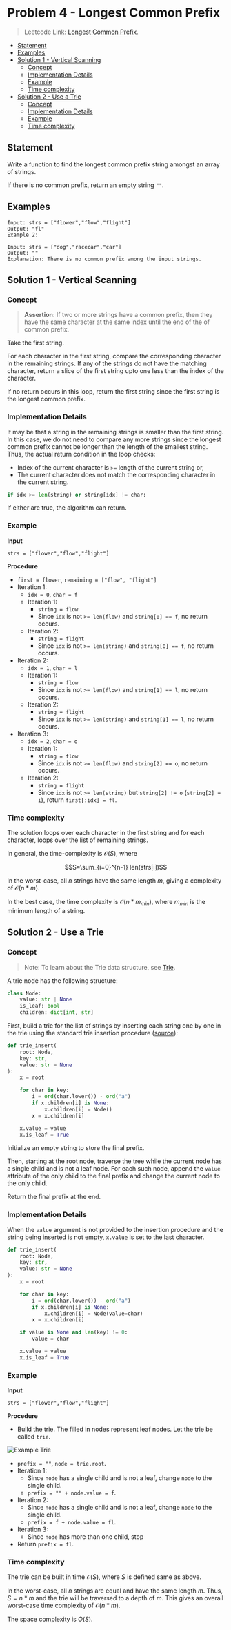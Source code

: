 # <!-- omit in toc --> Problem 4 - Longest Common Prefix

> Leetcode Link: [Longest Common Prefix](https://leetcode.com/submissions/detail/730808235/).

- [Statement](#statement)
- [Examples](#examples)
- [Solution 1 - Vertical Scanning](#solution-1---vertical-scanning)
  - [Concept](#concept)
  - [Implementation Details](#implementation-details)
  - [Example](#example)
  - [Time complexity](#time-complexity)
- [Solution 2 - Use a Trie](#solution-2---use-a-trie)
  - [Concept](#concept-1)
  - [Implementation Details](#implementation-details-1)
  - [Example](#example-1)
  - [Time complexity](#time-complexity-1)

## Statement

Write a function to find the longest common prefix string amongst an array of strings.

If there is no common prefix, return an empty string `""`.

## Examples

```block
Input: strs = ["flower","flow","flight"]
Output: "fl"
Example 2:
```

```block
Input: strs = ["dog","racecar","car"]
Output: ""
Explanation: There is no common prefix among the input strings.
```

## Solution 1 - Vertical Scanning

### Concept

> **Assertion**: If two or more strings have a common prefix, then they have the same character at the same index until the end of the of common prefix.

Take the first string.

For each character in the first string, compare the corresponding character in the remaining strings. If any of the strings do not have the matching character, return a slice of the first string upto one less than the index of the character.

If no return occurs in this loop, return the first string since the first string is the longest common prefix.

### Implementation Details

It may be that a string in the remaining strings is smaller than the first string. In this case, we do not need to compare any more strings since the longest common prefix cannot be longer than the length of the smallest string. Thus, the actual return condition in the loop checks:

- Index of the current character is `>=` length of the current string or,
- The current character does not match the corresponding character in the current string.

```python
if idx >= len(string) or string[idx] != char:
```

If either are true, the algorithm can return.

### Example

**Input**

```block
strs = ["flower","flow","flight"]
```

**Procedure**

- `first = flower`, `remaining = ["flow", "flight"]`
- Iteration 1:
  - `idx = 0`, `char = f`
  - Iteration 1:
    - `string = flow`
    - Since `idx` is not `>= len(flow)` and `string[0] == f`, no return occurs.
  - Iteration 2:
    - `string = flight`
    - Since `idx` is not `>= len(string)` and `string[0] == f`, no return occurs.
- Iteration 2:
  - `idx = 1`, `char = l`
  - Iteration 1:
    - `string = flow`
    - Since `idx` is not `>= len(flow)` and `string[1] == l`, no return occurs.
  - Iteration 2:
    - `string = flight`
    - Since `idx` is not `>= len(string)` and `string[1] == l`, no return occurs.
- Iteration 3:
  - `idx = 2`, `char = o`
  - Iteration 1:
    - `string = flow`
    - Since `idx` is not `>= len(flow)` and `string[2] == o`, no return occurs.
  - Iteration 2:
    - `string = flight`
    - Since `idx` is not `>= len(string)` but `string[2] != o` (`string[2] = i`), return `first[:idx] = fl`.

### Time complexity

The solution loops over each character in the first string and for each character, loops over the list of remaining strings.

In general, the time-complexity is $\mathcal{O}(S)$, where

$$S=\sum_{i=0}^{n-1} len(strs[i])$$

In the worst-case, all $n$ strings have the same length $m$, giving a complexity of $\mathcal{O}(n*m)$.

In the best case, the time complexity is $\mathcal{O}(n*m_{min})$, where $m_{min}$ is the minimum length of a string.

## Solution 2 - Use a Trie

### Concept

> Note: To learn about the Trie data structure, see [Trie](https://en.wikipedia.org/wiki/Trie).

A trie node has the following structure:

```python
class Node:
    value: str | None
    is_leaf: bool
    children: dict[int, str]
```

First, build a trie for the list of strings by inserting each string one by one in the trie using the standard trie insertion procedure ([source](https://en.wikipedia.org/wiki/Trie#Insertion)):

```python
def trie_insert(
    root: Node,
    key: str,
    value: str = None
):
    x = root

    for char in key:
        i = ord(char.lower()) - ord("a")
        if x.children[i] is None:
            x.children[i] = Node()
        x = x.children[i]

    x.value = value
    x.is_leaf = True
```

Initialize an empty string to store the final prefix.

Then, starting at the root node, traverse the tree while the current node has a single child and is not a leaf node. For each such node, append the `value` attribute of the only child to the final prefix and change the current node to the only child.

Return the final prefix at the end.

### Implementation Details

When the `value` argument is not provided to the insertion procedure and the string being inserted is not empty, `x.value` is set to the last character.

```python
def trie_insert(
    root: Node,
    key: str,
    value: str = None
):
    x = root

    for char in key:
        i = ord(char.lower()) - ord("a")
        if x.children[i] is None:
            x.children[i] = Node(value=char)
        x = x.children[i]

    if value is None and len(key) != 0:
        value = char

    x.value = value
    x.is_leaf = True
```

### Example

**Input**

```block
strs = ["flower","flow","flight"]
```

**Procedure**

- Build the trie. The filled in nodes represent leaf nodes. Let the trie be called `trie`.

![Example Trie](../../assets/imgs/example_trie.png)

- `prefix = ""`, `node = trie.root`.
- Iteration 1:
  - Since `node` has a single child and is not a leaf, change `node` to the single child.
  - `prefix = "" + node.value = f`.
- Iteration 2:
  - Since `node` has a single child and is not a leaf, change `node` to the single child.
  - `prefix = f + node.value = fl`.
- Iteration 3:
  - Since `node` has more than one child, stop
- Return `prefix = fl`.

### Time complexity

The trie can be built in time $\mathcal{O}(S)$, where $S$ is defined same as above.

In the worst-case, all $n$ strings are equal and have the same length $m$. Thus, $S=n*m$ and the trie will be traversed to a depth of $m$. This gives an overall worst-case time complexity of $\mathcal{O}(n*m)$.

The space complexity is $O(S)$.
